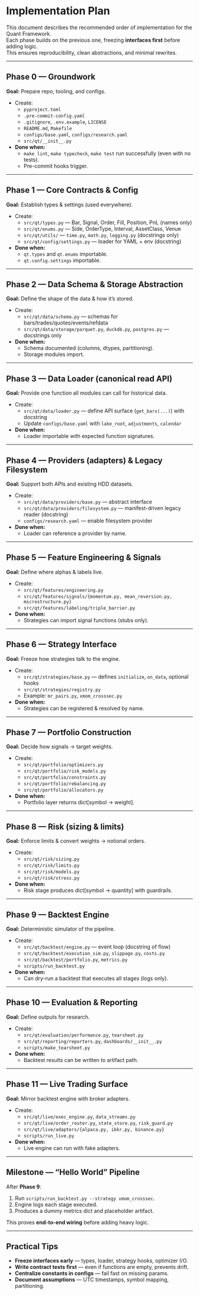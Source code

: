 # Implementation Plan

This document describes the recommended order of implementation for the Quant Framework.  
Each phase builds on the previous one, freezing **interfaces first** before adding logic.  
This ensures reproducibility, clean abstractions, and minimal rewrites.

---

## Phase 0 — Groundwork

**Goal:** Prepare repo, tooling, and configs.

- Create:
  - `pyproject.toml`
  - `.pre-commit-config.yaml`
  - `.gitignore`, `.env.example`, `LICENSE`
  - `README.md`, `Makefile`
  - `configs/base.yaml`, `configs/research.yaml`
  - `src/qt/__init__.py`
- **Done when:**
  - `make lint`, `make typecheck`, `make test` run successfully (even with no tests).
  - Pre-commit hooks trigger.

---

## Phase 1 — Core Contracts & Config

**Goal:** Establish types & settings (used everywhere).

- Create:
  - `src/qt/types.py` — Bar, Signal, Order, Fill, Position, PnL (names only)
  - `src/qt/enums.py` — Side, OrderType, Interval, AssetClass, Venue
  - `src/qt/utils/` — `time.py`, `math.py`, `logging.py` (docstrings only)
  - `src/qt/config/settings.py` — loader for YAML + env (docstring)
- **Done when:**
  - `qt.types` and `qt.enums` importable.
  - `qt.config.settings` importable.

---

## Phase 2 — Data Schema & Storage Abstraction

**Goal:** Define the shape of the data & how it’s stored.

- Create:
  - `src/qt/data/schema.py` — schemas for bars/trades/quotes/events/refdata
  - `src/qt/data/storage/parquet.py`, `duckdb.py`, `postgres.py` — docstrings only
- **Done when:**
  - Schema documented (columns, dtypes, partitioning).
  - Storage modules import.

---

## Phase 3 — Data Loader (canonical read API)

**Goal:** Provide one function all modules can call for historical data.

- Create:
  - `src/qt/data/loader.py` — define API surface (`get_bars(...)`) with docstring
  - Update `configs/base.yaml` with `lake_root`, `adjustments`, `calendar`
- **Done when:**
  - Loader importable with expected function signatures.

---

## Phase 4 — Providers (adapters) & Legacy Filesystem

**Goal:** Support both APIs and existing HDD datasets.

- Create:
  - `src/qt/data/providers/base.py` — abstract interface
  - `src/qt/data/providers/filesystem.py` — manifest-driven legacy reader (docstring)
  - `configs/research.yaml` — enable filesystem provider
- **Done when:**
  - Loader can reference a provider by name.

---

## Phase 5 — Feature Engineering & Signals

**Goal:** Define where alphas & labels live.

- Create:
  - `src/qt/features/engineering.py`
  - `src/qt/features/signals/{momentum.py, mean_reversion.py, microstructure.py}`
  - `src/qt/features/labeling/triple_barrier.py`
- **Done when:**
  - Strategies can import signal functions (stubs only).

---

## Phase 6 — Strategy Interface

**Goal:** Freeze how strategies talk to the engine.

- Create:
  - `src/qt/strategies/base.py` — defines `initialize`, `on_data`, optional hooks
  - `src/qt/strategies/registry.py`
  - Example: `mr_pairs.py`, `xmom_crosssec.py`
- **Done when:**
  - Strategies can be registered & resolved by name.

---

## Phase 7 — Portfolio Construction

**Goal:** Decide how signals → target weights.

- Create:
  - `src/qt/portfolio/optimizers.py`
  - `src/qt/portfolio/risk_models.py`
  - `src/qt/portfolio/constraints.py`
  - `src/qt/portfolio/rebalancing.py`
  - `src/qt/portfolio/allocators.py`
- **Done when:**
  - Portfolio layer returns dict[symbol → weight].

---

## Phase 8 — Risk (sizing & limits)

**Goal:** Enforce limits & convert weights → notional orders.

- Create:
  - `src/qt/risk/sizing.py`
  - `src/qt/risk/limits.py`
  - `src/qt/risk/models.py`
  - `src/qt/risk/stress.py`
- **Done when:**
  - Risk stage produces dict[symbol → quantity] with guardrails.

---

## Phase 9 — Backtest Engine

**Goal:** Deterministic simulator of the pipeline.

- Create:
  - `src/qt/backtest/engine.py` — event loop (docstring of flow)
  - `src/qt/backtest/execution_sim.py`, `slippage.py`, `costs.py`
  - `src/qt/backtest/portfolio.py`, `metrics.py`
  - `scripts/run_backtest.py`
- **Done when:**
  - Can dry-run a backtest that executes all stages (logs only).

---

## Phase 10 — Evaluation & Reporting

**Goal:** Define outputs for research.

- Create:
  - `src/qt/evaluation/performance.py`, `tearsheet.py`
  - `src/qt/reporting/reporters.py`, `dashboards/__init__.py`
  - `scripts/make_tearsheet.py`
- **Done when:**
  - Backtest results can be written to artifact path.

---

## Phase 11 — Live Trading Surface

**Goal:** Mirror backtest engine with broker adapters.

- Create:
  - `src/qt/live/exec_engine.py`, `data_streams.py`
  - `src/qt/live/order_router.py`, `state_store.py`, `risk_guard.py`
  - `src/qt/live/adapters/{alpaca.py, ibkr.py, binance.py}`
  - `scripts/run_live.py`
- **Done when:**
  - Live engine can run with fake adapters.

---

## Milestone — “Hello World” Pipeline

After **Phase 9**:

1. Run `scripts/run_backtest.py --strategy xmom_crosssec`.
2. Engine logs each stage executed.
3. Produces a dummy metrics dict and placeholder artifact.

This proves **end-to-end wiring** before adding heavy logic.

---

## Practical Tips

- **Freeze interfaces early** — types, loader, strategy hooks, optimizer I/O.
- **Write contract tests first** — even if functions are empty, prevents drift.
- **Centralize constants in configs** — fail fast on missing params.
- **Document assumptions** — UTC timestamps, symbol mapping, partitioning.